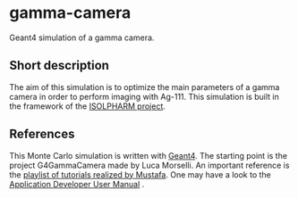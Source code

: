 # gamma-camera

Geant4 simulation of a gamma camera.

## Short description

The aim of this simulation is to optimize the main parameters of a gamma camera in order to perform imaging with Ag-111. This simulation is built in the framework of the [ISOLPHARM project](https://isolpharm.pd.infn.it/web/).

## References

This Monte Carlo simulation is written with [Geant4](https://geant4.web.cern.ch/). The starting point is the project G4GammaCamera made by Luca Morselli. An important reference is the [playlist of tutorials realized by Mustafa](https://www.youtube.com/watch?v=Lxb4WZyKeCE&list=PLLybgCU6QCGWgzNYOV0SKen9vqg4KXeVL). One may have a look to the [Application Developer User Manual](https://geant4-userdoc.web.cern.ch/UsersGuides/ForApplicationDeveloper/html/index.html)
.
